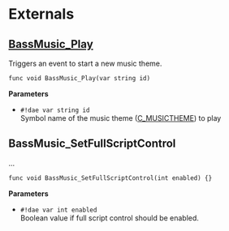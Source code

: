# Externals

<div class="zbassmusic-externals" markdown>

## <a href="#bassmusic_play">BassMusic_Play</a>

Triggers an event to start a new music theme.

```dae
func void BassMusic_Play(var string id)
```

**Parameters**

* `#!dae var string id`<br>
  Symbol name of the music theme ([C_MUSICTHEME](../classes/C_MUSICTHEME.md)) to play

## BassMusic_SetFullScriptControl

...

```dae
func void BassMusic_SetFullScriptControl(int enabled) {}
```

**Parameters**

* `#!dae var int enabled`<br>
  Boolean value if full script control should be enabled.


</div>